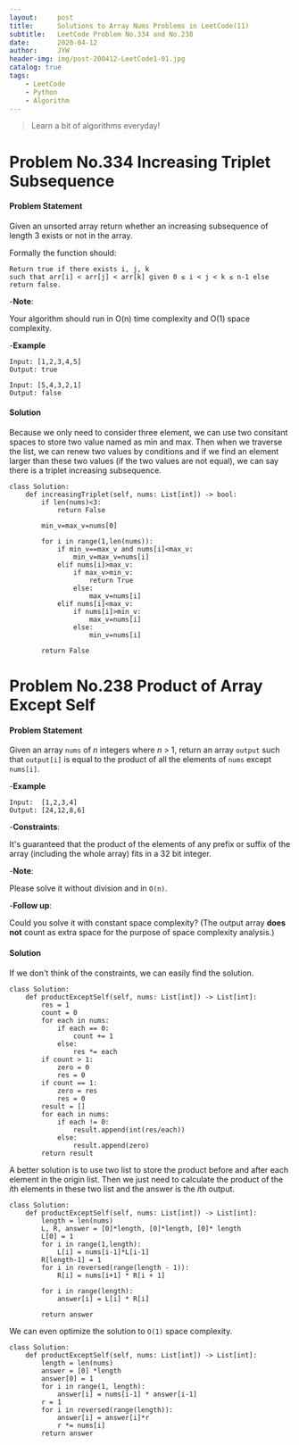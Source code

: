 ```yaml
---
layout:     post
title:      Solutions to Array Nums Problems in LeetCode(11)
subtitle:   LeetCode Problem No.334 and No.238
date:       2020-04-12
author:     JYW
header-img: img/post-200412-LeetCode1-01.jpg
catalog: true
tags:
    - LeetCode
    - Python
    - Algorithm
---
```


>Learn a bit of algorithms everyday!

# Problem No.334 Increasing Triplet Subsequence

#### Problem Statement


Given an unsorted array return whether an increasing subsequence of length 3 exists or not in the array.

Formally the function should:
```
Return true if there exists i, j, k
such that arr[i] < arr[j] < arr[k] given 0 ≤ i < j < k ≤ n-1 else return false.
```

-**Note**:

Your algorithm should run in O(n) time complexity and O(1) space complexity.

-**Example**
```
Input: [1,2,3,4,5]
Output: true

Input: [5,4,3,2,1]
Output: false
```

#### Solution

Because we only need to consider three element, we can use two consitant spaces to store two value named as min and max. Then when we traverse the list, we can renew two values by conditions and if we find an element larger than these two values (if the two values are not equal), we can say there is a triplet increasing subsequence. 
```
class Solution:
    def increasingTriplet(self, nums: List[int]) -> bool:
        if len(nums)<3:
            return False
    
        min_v=max_v=nums[0]

        for i in range(1,len(nums)):
            if min_v==max_v and nums[i]<max_v:
                min_v=max_v=nums[i]
            elif nums[i]>max_v:
                if max_v>min_v:
                    return True
                else:
                    max_v=nums[i]
            elif nums[i]<max_v:
                if nums[i]>min_v:
                    max_v=nums[i]
                else:
                    min_v=nums[i]
    
        return False
``` 

# Problem No.238 Product of Array Except Self

#### Problem Statement

Given an array `nums` of *n* integers where *n* > 1,  return an array `output` such that `output[i]` is equal to the product of all the elements of `nums` except `nums[i]`.

-**Example**
```
Input:  [1,2,3,4]
Output: [24,12,8,6]
```
-**Constraints**:

It's guaranteed that the product of the elements of any prefix or suffix of the array (including the whole array) fits in a 32 bit integer.

-**Note**:

Please solve it without division and in `O(n)`.

-**Follow up**:

Could you solve it with constant space complexity? (The output array **does not** count as extra space for the purpose of space complexity analysis.)

#### Solution

If we don't think of the constraints, we can easily find the solution.
```
class Solution:
    def productExceptSelf(self, nums: List[int]) -> List[int]:
        res = 1
        count = 0
        for each in nums:
            if each == 0:
                count += 1
            else:
                res *= each
        if count > 1:
            zero = 0
            res = 0
        if count == 1:
            zero = res
            res = 0
        result = []
        for each in nums:
            if each != 0:
                result.append(int(res/each))
            else:
                result.append(zero)
        return result
``` 

A better solution is to use two list to store the product before and after each element in the origin list. Then we just need to calculate the product of the *i*th elements in these two list and the answer is the *i*th output.
```
class Solution:
    def productExceptSelf(self, nums: List[int]) -> List[int]:
        length = len(nums)
        L, R, answer = [0]*length, [0]*length, [0]* length
        L[0] = 1
        for i in range(1,length):
            L[i] = nums[i-1]*L[i-1]
        R[length-1] = 1
        for i in reversed(range(length - 1)):
            R[i] = nums[i+1] * R[i + 1]
        
        for i in range(length):
            answer[i] = L[i] * R[i]
        
        return answer
```

We can even optimize the solution to `O(1)` space complexity.
```
class Solution:
    def productExceptSelf(self, nums: List[int]) -> List[int]:
        length = len(nums)
        answer = [0] *length
        answer[0] = 1
        for i in range(1, length):
            answer[i] = nums[i-1] * answer[i-1]
        r = 1
        for i in reversed(range(length)):
            answer[i] = answer[i]*r
            r *= nums[i]
        return answer
```
